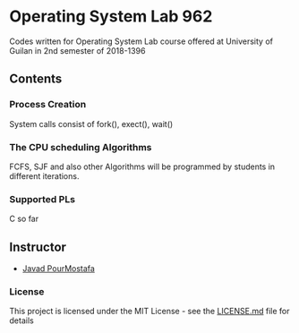 # Operating System Lab 962 
Codes written for Operating System Lab course offered at University of Guilan in 2nd semester of 2018-1396

## Contents

### Process Creation
System calls consist of fork(), exect(), wait()

### The CPU scheduling Algorithms
FCFS, SJF and also other Algorithms will be programmed by students in different iterations.

### Supported PLs
C so far

## Instructor
* [Javad PourMostafa](http://github.com/joyebright)

### License

This project is licensed under the MIT License - see the [LICENSE.md](LICENSE.md) file for details

